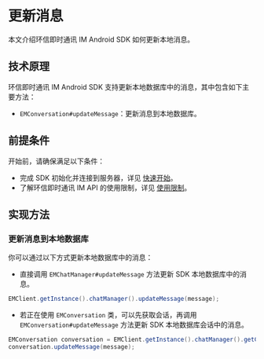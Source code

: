 # 更新消息

<Toc />

本文介绍环信即时通讯 IM Android SDK 如何更新本地消息。

## 技术原理

环信即时通讯 IM Android SDK 支持更新本地数据库中的消息，其中包含如下主要方法：

- `EMConversation#updateMessage`：更新消息到本地数据库。

## 前提条件

开始前，请确保满足以下条件：

- 完成 SDK 初始化并连接到服务器，详见 [快速开始](quickstart.html)。
- 了解环信即时通讯 IM API 的使用限制，详见 [使用限制](/product/limitation.html)。

## 实现方法

### 更新消息到本地数据库

你可以通过以下方式更新本地数据库中的消息：

- 直接调用 `EMChatManager#updateMessage` 方法更新 SDK 本地数据库中的消息。

```Java 
EMClient.getInstance().chatManager().updateMessage(message);
```

- 若正在使用 `EMConversation` 类，可以先获取会话，再调用 `EMConversation#updateMessage` 方法更新 SDK 本地数据库会话中的消息。

```Java
EMConversation conversation = EMClient.getInstance().chatManager().getConversation(conversationId);
conversation.updateMessage(message);
```

